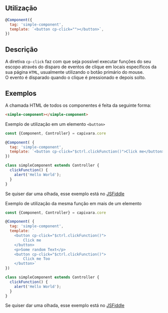 ## Utilização

```js
@Component({
  tag: 'simple-component',
  template: `<button cp-click=""></button>`,
})
```

## Descrição

A diretiva `cp-click` faz com que seja possível executar funções do seu escopo através do disparo de eventos de clique em locais específicos da sua página `HTML`, usualmente utilizando o botão primário do mouse.<br>
O evento é disparado quando o clique é pressionado e depois solto.

## Exemplos

A chamada HTML de todos os componentes é feita da seguinte forma:

```HTML
<simple-component></simple-component>
```

Exemplo de utilização em um elemento `<button>`

```js
const {Component, Controller} = capivara.core

@Component( {
  tag: 'simple-component',
  template: `<button cp-click="$ctrl.clickFunction()">Click me</button>`
})

class simpleComponent extends Controller {
  clickFunction() {
    alert('Hello World');
  }
}
```
Se quiser dar uma olhada, esse exemplo está no [JSFiddle](https://jsfiddle.net/jcanabarro/zf8gqh0d/346/)

Exemplo de utilização da mesma função em mais de um elemento

```js
const {Component, Controller} = capivara.core

@Component( {
  tag: 'simple-component',
  template: `
  	<button cp-click="$ctrl.clickFunction()">
        Click me
    </button>
    <p>Some random Text</p>
    <button cp-click="$ctrl.clickFunction()">
        Click me Too
    </button>`
})

class simpleComponent extends Controller {
  clickFunction() {
    alert('Hello World');
  }
}
```
Se quiser dar uma olhada, esse exemplo está no [JSFiddle](https://jsfiddle.net/jcanabarro/zf8gqh0d/347/)
